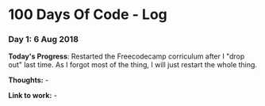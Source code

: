 # 100 Days Of Code - Log

### Day 1: 6 Aug 2018

**Today's Progress**: Restarted the Freecodecamp corriculum after I "drop out" last time. As I forgot most of the thing, I will just restart the whole thing.

**Thoughts:** -

**Link to work:** - 
